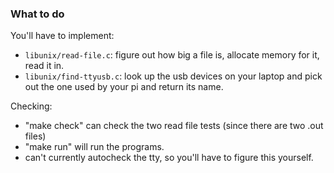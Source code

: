 ### What to do

You'll have to implement:
  - `libunix/read-file.c`: figure out how big a file is, allocate memory for it, read it in.
  - `libunix/find-ttyusb.c`: look up the usb devices on your laptop and pick out the one 
     used by your pi and return its name.

Checking:
  - "make check" can check the two read file tests (since there are two .out files)
  - "make run" will run the programs.
  - can't currently autocheck the tty, so you'll have to figure this yourself.
